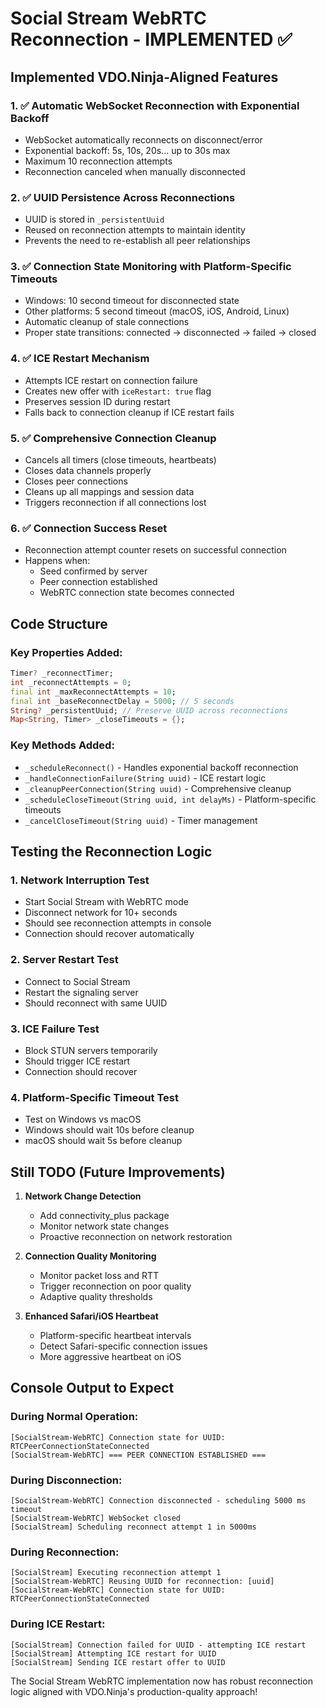 # Social Stream WebRTC Reconnection - IMPLEMENTED ✅

## Implemented VDO.Ninja-Aligned Features

### 1. ✅ Automatic WebSocket Reconnection with Exponential Backoff
- WebSocket automatically reconnects on disconnect/error
- Exponential backoff: 5s, 10s, 20s... up to 30s max
- Maximum 10 reconnection attempts
- Reconnection canceled when manually disconnected

### 2. ✅ UUID Persistence Across Reconnections
- UUID is stored in `_persistentUuid`
- Reused on reconnection attempts to maintain identity
- Prevents the need to re-establish all peer relationships

### 3. ✅ Connection State Monitoring with Platform-Specific Timeouts
- Windows: 10 second timeout for disconnected state
- Other platforms: 5 second timeout (macOS, iOS, Android, Linux)
- Automatic cleanup of stale connections
- Proper state transitions: connected → disconnected → failed → closed

### 4. ✅ ICE Restart Mechanism
- Attempts ICE restart on connection failure
- Creates new offer with `iceRestart: true` flag
- Preserves session ID during restart
- Falls back to connection cleanup if ICE restart fails

### 5. ✅ Comprehensive Connection Cleanup
- Cancels all timers (close timeouts, heartbeats)
- Closes data channels properly
- Closes peer connections
- Cleans up all mappings and session data
- Triggers reconnection if all connections lost

### 6. ✅ Connection Success Reset
- Reconnection attempt counter resets on successful connection
- Happens when:
  - Seed confirmed by server
  - Peer connection established
  - WebRTC connection state becomes connected

## Code Structure

### Key Properties Added:
```dart
Timer? _reconnectTimer;
int _reconnectAttempts = 0;
final int _maxReconnectAttempts = 10;
final int _baseReconnectDelay = 5000; // 5 seconds
String? _persistentUuid; // Preserve UUID across reconnections
Map<String, Timer> _closeTimeouts = {};
```

### Key Methods Added:
- `_scheduleReconnect()` - Handles exponential backoff reconnection
- `_handleConnectionFailure(String uuid)` - ICE restart logic
- `_cleanupPeerConnection(String uuid)` - Comprehensive cleanup
- `_scheduleCloseTimeout(String uuid, int delayMs)` - Platform-specific timeouts
- `_cancelCloseTimeout(String uuid)` - Timer management

## Testing the Reconnection Logic

### 1. Network Interruption Test
- Start Social Stream with WebRTC mode
- Disconnect network for 10+ seconds
- Should see reconnection attempts in console
- Connection should recover automatically

### 2. Server Restart Test
- Connect to Social Stream
- Restart the signaling server
- Should reconnect with same UUID

### 3. ICE Failure Test
- Block STUN servers temporarily
- Should trigger ICE restart
- Connection should recover

### 4. Platform-Specific Timeout Test
- Test on Windows vs macOS
- Windows should wait 10s before cleanup
- macOS should wait 5s before cleanup

## Still TODO (Future Improvements)

1. **Network Change Detection**
   - Add connectivity_plus package
   - Monitor network state changes
   - Proactive reconnection on network restoration

2. **Connection Quality Monitoring**
   - Monitor packet loss and RTT
   - Trigger reconnection on poor quality
   - Adaptive quality thresholds

3. **Enhanced Safari/iOS Heartbeat**
   - Platform-specific heartbeat intervals
   - Detect Safari-specific connection issues
   - More aggressive heartbeat on iOS

## Console Output to Expect

### During Normal Operation:
```
[SocialStream-WebRTC] Connection state for UUID: RTCPeerConnectionStateConnected
[SocialStream-WebRTC] === PEER CONNECTION ESTABLISHED ===
```

### During Disconnection:
```
[SocialStream-WebRTC] Connection disconnected - scheduling 5000 ms timeout
[SocialStream-WebRTC] WebSocket closed
[SocialStream] Scheduling reconnect attempt 1 in 5000ms
```

### During Reconnection:
```
[SocialStream] Executing reconnection attempt 1
[SocialStream-WebRTC] Reusing UUID for reconnection: [uuid]
[SocialStream-WebRTC] Connection state for UUID: RTCPeerConnectionStateConnected
```

### During ICE Restart:
```
[SocialStream] Connection failed for UUID - attempting ICE restart
[SocialStream] Attempting ICE restart for UUID
[SocialStream] Sending ICE restart offer to UUID
```

The Social Stream WebRTC implementation now has robust reconnection logic aligned with VDO.Ninja's production-quality approach!